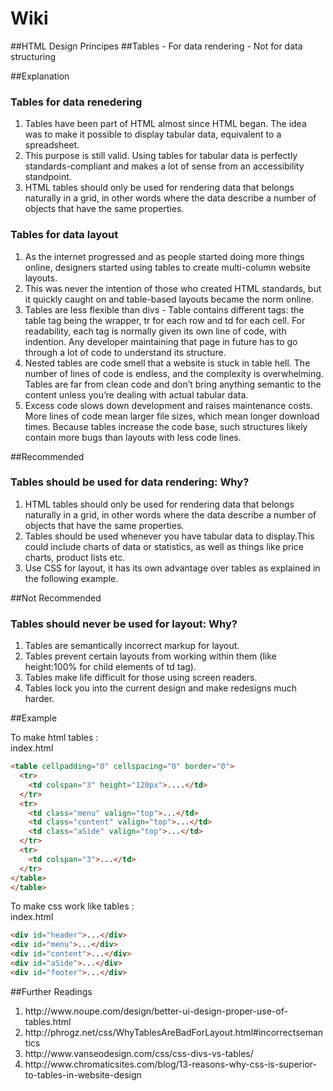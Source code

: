 # Wiki
##HTML Design Principes
##Tables - For data rendering - Not for data structuring

##Explanation

<h3>Tables for data renedering</h3>
<ol> 
<li>Tables have been part of HTML almost since HTML began. The idea was to make it possible to display tabular data, equivalent to a spreadsheet. </li>
<li>This purpose is still valid. Using tables for tabular data is perfectly standards-compliant and makes a lot of sense from an accessibility standpoint.</li> 
<li>HTML tables should only be used for rendering data that belongs naturally in a grid, in other words where the data describe a number of objects that have the same properties. </li>
</ol>

<h3>Tables for data layout</h3>
<ol>
<li>As the internet progressed and as people started doing more things online, designers started using tables to create multi-column website layouts.</li>
<li>This was never the intention of those who created HTML standards, but it quickly caught on and table-based layouts became the norm online.</li>
<li>Tables are less flexible than divs - Table contains different tags: the table tag being the wrapper, tr for each row and td for each cell. For readability, each tag is normally given its own line of code, with indention. Any developer maintaining that page in future has to go through a lot of code to understand its structure.</li>
<li>Nested tables are code smell that a website is stuck in table hell. The number of lines of code is endless, and the complexity is overwhelming. Tables are far from clean code and don’t bring anything semantic to the content unless you’re dealing with actual tabular data.
</li>
<li>Excess code slows down development and raises maintenance costs.
More lines of code mean larger file sizes, which mean longer download times. Because tables increase the code base, such structures likely contain more bugs than layouts with less code lines.</li>
</ol>


##Recommended

<h3>Tables should be used for data rendering: Why? </h3>
<ol>
<li>HTML tables should only be used for rendering data that belongs naturally in a grid, in other words where the data describe a number of objects that have the same properties.</li>
<li>Tables should be used whenever you have tabular data to display.This could include charts of data or statistics, as well as things like price charts, product lists etc.</li>
<li>Use CSS for layout, it has its own advantage over tables as explained in the following example.</li>
</ol>

##Not Recommended
<h3>Tables should never be used for layout: Why?</h3>
<ol><li>Tables are semantically incorrect markup for layout.</li>
<li>Tables prevent certain layouts from working within them (like height:100% for child elements of td tag).</li>
<li>Tables make life difficult for those using screen readers.</li>
<li>Tables lock you into the current design and make redesigns much harder.</li>
</ol>

##Example 

To make html tables : <br> 
index.html
```html 
<table cellpadding="0" cellspacing="0" border="0">
  <tr>
    <td colspan="3" height="120px">....</td>
  </tr>
  <tr>
    <td class="menu" valign="top">...</td>
    <td class="content" valign="top">...</td>
    <td class="aSide" valign="top">...</td>
  </tr>
  <tr>
    <td colspan="3">...</td>
  </tr>
</table>
</table>
```

To make css work like tables :<br>
index.html
```html 
<div id="header">...</div>
<div id="menu">...</div>
<div id="content">...</div>
<div id="aSide">...</div>
<div id="footer">...</div>
```



##Further Readings
<ol>
<li>http://www.noupe.com/design/better-ui-design-proper-use-of-tables.html</li>

<li>http://phrogz.net/css/WhyTablesAreBadForLayout.html#incorrectsemantics</li>

<li>http://www.vanseodesign.com/css/css-divs-vs-tables/</li>

<li>http://www.chromaticsites.com/blog/13-reasons-why-css-is-superior-to-tables-in-website-design</li>
</ol>

